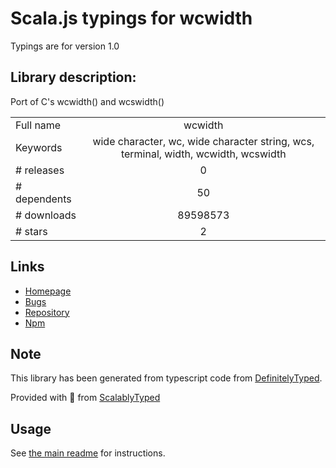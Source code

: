 
# Scala.js typings for wcwidth

Typings are for version 1.0

## Library description:
Port of C's wcwidth() and wcswidth()

|                    |                 |
| ------------------ | :-------------: |
| Full name          | wcwidth |
| Keywords           | wide character, wc, wide character string, wcs, terminal, width, wcwidth, wcswidth |
| # releases         | 0 |
| # dependents       | 50 |
| # downloads        | 89598573 |
| # stars            | 2 |

## Links
- [Homepage](https://github.com/timoxley/wcwidth#readme)
- [Bugs](https://github.com/timoxley/wcwidth/issues)
- [Repository](https://github.com/timoxley/wcwidth)
- [Npm](https://www.npmjs.com/package/wcwidth)
    


## Note
This library has been generated from typescript code from [DefinitelyTyped](https://definitelytyped.org).

Provided with :purple_heart: from [ScalablyTyped](https://github.com/oyvindberg/ScalablyTyped)

## Usage
See [the main readme](../../readme.md) for instructions.


